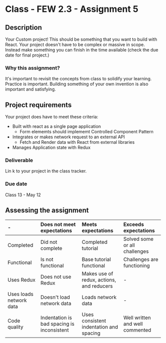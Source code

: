 # Class - FEW 2.3 - Assignment 5

## Description

Your Custom project! This should be something that you want to build with React. Your project doesn't have to be complex or massive in scope. Instead make something you can finish in the time available (check the due date for final project.)

### Why this assignment?

It's important to revisit the concepts from class to solidify your learning. Practice is important. Building something of your own invention is also important and satisfying. 

## Project requirements

Your project does have to meet these criteria: 

- Built with react as a single page application
  - Form elememts should implememt Controlled Component Pattern
- Integrates or makes network request to an external API
  - Fetch and Render data with React from external libraries
- Manages Application state with Redux

### Deliverable

Lin k to your project in the class tracker.

### Due date

Class 13 - May 12

## Assessing the assignment

| -          | Does not meet expectations | Meets expectations       | Exceeds expectations |
|:-----------|:---------------------------|:-------------------------|:---------------------|
| Completed  | Did not complete    | Completed tutorial     | Solved some or all challenges |
| Functional | Is not functional   | Base tutorial functional | Challenges are functioning |
| Uses Redux | Does not use Redux | Makes use of redux, actions, and reducers | - |
| Uses loads network data | Doesn't load network data | Loads network data | - |
| Code quality | Indentation is bad spacing is inconsistent | Uses consistent indentation and spacing | Well written and well commented |



